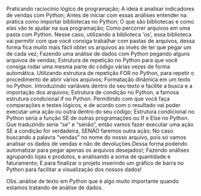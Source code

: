 Praticando raciocínio lógico de programação;
A ideia é analisar indicadores de vendas com Python;
Antes de iniciar com essas análises entender na prática como importar bibliotecas no Python;
O que são bibliotecas e como elas vão te ajudar na sua programação;
Como percorrer arquivos em uma pasta com Python. Nesse caso, utilizando a biblioteca 'os', essa biblioteca vai permitir com que você consiga trabalhar com pastas de arquivos, dessa forma fica muito mais fácil obter os arquivos ao invés de ter que pegar um de cada vez;
Fazendo uma análise de dados com Python pegando alguns arquivos de vendas;
Estrutura de repetição no Python para que você consiga rodar uma mesma parte do código várias vezes de forma automática. Utilizando estrutura de repetição FOR no Python, para repetir o procedimento de abrir vários arquivos;
Formatação dinâmica em um texto no Python. Introduzindo variáveis dentro do seu texto e facilite a busca e a importação dos arquivos;
Estrutura de condição no Python, a famosa estrutura condicional if no Python. Permitindo com que você faça comparações e testes lógicos, e de acordo com o resultado vai poder executar uma ação ou outra dentro do seu código;
Estrutura condicional no Python seria a função SE de outras programações ou If e Else no Python. Que traduzindo seria “se” e “senão”, então vamos fazer executar uma ação SE a condição for verdadeira, SENÃO faremos outra ação;
No caso buscando a palavra “vendas” no nome do nosso arquivo, pois só vamos analisar os dados de vendas e não de devoluções.Dessa forma podendo automatizar para pegar apenas os arquivos desejados!;
Fazendo análises agrupando lojas e produtos, e analisando a soma de quantidade e faturamento;
E para finalizar o projeto  inserindo um gráfico de barra no Python para facilitar a visualização dos nossos dados!

Obs.:análise de texto em Python que é algo muito importante quando estamos tratando de análise de dados.
